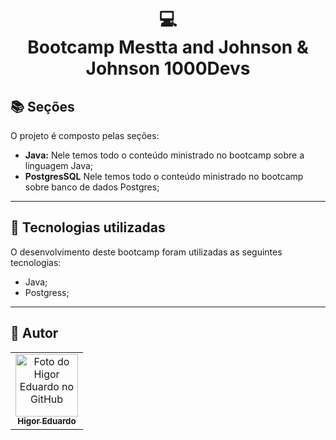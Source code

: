 <h1 align="center">
  💻<br>Bootcamp Mestta and Johnson &amp; Johnson 1000Devs
</h1>

## 📚 Seções

O projeto é composto pelas seções:

- **Java:** Nele temos todo o conteúdo ministrado no bootcamp sobre a linguagem Java;
- **PostgresSQL**  Nele temos todo o conteúdo ministrado no bootcamp sobre banco de dados Postgres;

---

## 💼 Tecnologias utilizadas

O desenvolvimento deste bootcamp foram utilizadas as seguintes tecnologias:

- Java;
- Postgress;

---

<h2>🦄 Autor</h2>

<table>
  <tr>
    <td align="center">
      <a href="https://github.com/bhigoreduardo">
        <img src="https://avatars.githubusercontent.com/u/96431991?v=4" width="100px;" alt="Foto do Higor Eduardo no GitHub"/><br>
        <sub>
          <b>Higor Eduardo</b>
        </sub>
      </a>
    </td>
  </tr>
</table>